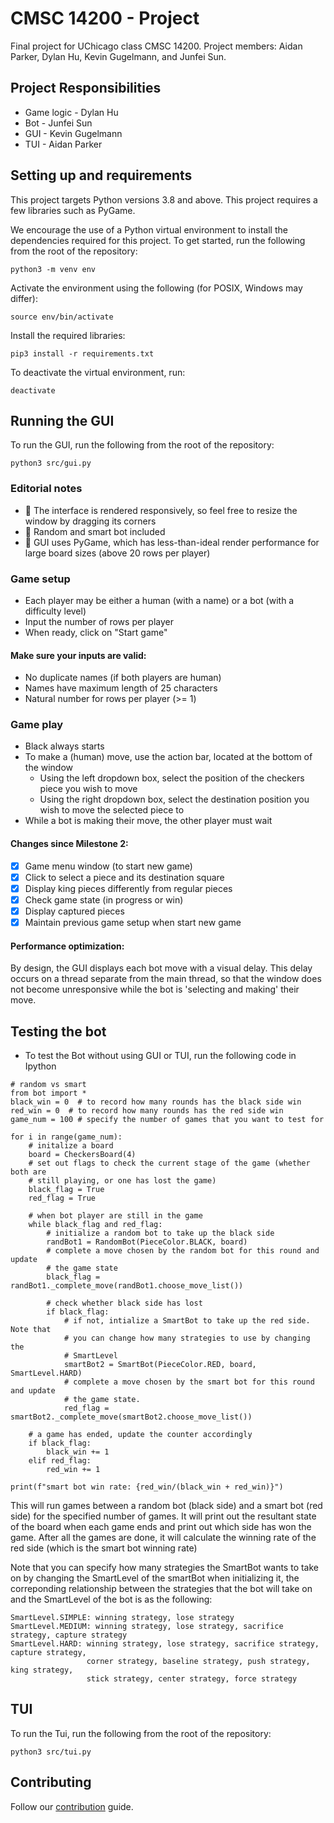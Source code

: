 # CMSC 14200 - Project

Final project for UChicago class CMSC 14200. Project members: Aidan Parker, Dylan Hu, Kevin Gugelmann, and Junfei Sun.

## Project Responsibilities

* Game logic - Dylan Hu
* Bot - Junfei Sun
* GUI - Kevin Gugelmann
* TUI - Aidan Parker

## Setting up and requirements

This project targets Python versions 3.8 and above. This project requires a few libraries such as PyGame.

We encourage the use of a Python virtual environment to install the dependencies required for this project. To get started, run the following from the root of the repository:

```
python3 -m venv env
```

Activate the environment using the following (for POSIX, Windows may differ):
```
source env/bin/activate
```

Install the required libraries:
```
pip3 install -r requirements.txt
```

To deactivate the virtual environment, run:
```
deactivate
```

## Running the GUI

To run the GUI, run the following from the root of the repository:
```shell
python3 src/gui.py
```

### Editorial notes

- 📐 The interface is rendered responsively, so feel free to resize the window by dragging its corners
- 🦾 Random and smart bot included
- 🐌 GUI uses PyGame, which has less-than-ideal render performance for large board sizes (above 20 rows per player)

### Game setup

- Each player may be either a human (with a name) or a bot (with a difficulty level)
- Input the number of rows per player
- When ready, click on "Start game"

#### Make sure your inputs are valid:

- No duplicate names (if both players are human)
- Names have maximum length of 25 characters
- Natural number for rows per player (>= 1)

### Game play
- Black always starts
- To make a (human) move, use the action bar, located at the bottom of the window
  - Using the left dropdown box, select the position of the checkers piece you wish to move
  - Using the right dropdown box, select the destination position you wish to move the selected piece to
- While a bot is making their move, the other player must wait

#### Changes since Milestone 2:
- [x] Game menu window (to start new game)
- [x] Click to select a piece and its destination square
- [x] Display king pieces differently from regular pieces
- [x] Check game state (in progress or win)
- [x] Display captured pieces
- [x] Maintain previous game setup when start new game

#### Performance optimization:
By design, the GUI displays each bot move with a visual delay. This delay occurs on a thread separate from the main thread, so that the window does not become unresponsive while the bot is 'selecting and making' their move.

## Testing the bot
- To test the Bot without using GUI or TUI, run the following code in Ipython
```
# random vs smart
from bot import *
black_win = 0  # to record how many rounds has the black side win
red_win = 0  # to record how many rounds has the red side win
game_num = 100 # specify the number of games that you want to test for   

for i in range(game_num):
    # initalize a board
    board = CheckersBoard(4)
    # set out flags to check the current stage of the game (whether both are
    # still playing, or one has lost the game)
    black_flag = True
    red_flag = True

    # when bot player are still in the game
    while black_flag and red_flag:  
        # initialize a random bot to take up the black side
        randBot1 = RandomBot(PieceColor.BLACK, board)
        # complete a move chosen by the random bot for this round and update 
        # the game state
        black_flag = randBot1._complete_move(randBot1.choose_move_list())

        # check whether black side has lost
        if black_flag:
            # if not, intialize a SmartBot to take up the red side. Note that 
            # you can change how many strategies to use by changing the 
            # SmartLevel
            smartBot2 = SmartBot(PieceColor.RED, board, SmartLevel.HARD)
            # complete a move chosen by the smart bot for this round and update 
            # the game state.
            red_flag = smartBot2._complete_move(smartBot2.choose_move_list())

    # a game has ended, update the counter accordingly
    if black_flag:
        black_win += 1
    elif red_flag:
        red_win += 1

print(f"smart bot win rate: {red_win/(black_win + red_win)}")
```

This will run games between a random bot (black side) and a smart bot (red side) for the 
specified number of games. It will print out the resultant state of the board when each 
game ends and print out which side has won the game. After all the games are done, it will
calculate the winning rate of the red side (which is the smart bot winning rate)

Note that you can specify how many strategies the SmartBot wants to take on by changing the 
SmartLevel of the smartBot when initializing it, the correponding relationship between the 
strategies that the bot will take on and the SmartLevel of the bot is as the following:

```
SmartLevel.SIMPLE: winning strategy, lose strategy
SmartLevel.MEDIUM: winning strategy, lose strategy, sacrifice strategy, capture strategy
SmartLevel.HARD: winning strategy, lose strategy, sacrifice strategy, capture strategy,
                 corner strategy, baseline strategy, push strategy, king strategy,
                 stick strategy, center strategy, force strategy
```

## TUI
To run the Tui, run the following from the root of the repository:
```
python3 src/tui.py
```

## Contributing

Follow our [contribution](CONTRIBUTING.md) guide.
